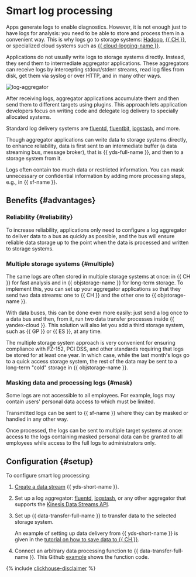 # Smart log processing

Apps generate logs to enable diagnostics. However, it is not enough just to have logs for analysis: you need to be able to store and process them in a convenient way. This is why logs go to storage systems: [Hadoop](/services/data-proc), [{{ CH }}](/services/managed-clickhouse), or specialized cloud systems such as [{{ cloud-logging-name }}](../../logging/).

Applications do not usually write logs to storage systems directly. Instead, they send them to intermediate aggregator applications. These aggregators can receive logs by intercepting stdout/stderr streams, read log files from disk, get them via syslog or over HTTP, and in many other ways.

![log-aggregator](../../_assets/data-streams/log-aggregator.svg)

After receiving logs, aggregator applications accumulate them and then send them to different targets using plugins. This approach lets application developers focus on writing code and delegate log delivery to specially allocated systems.

Standard log delivery systems are [fluentd](https://www.fluentd.org), [fluentbit](https://fluentbit.io), [logstash](https://www.elastic.co/logstash/), and more.

Though aggregator applications can write data to storage systems directly, to enhance reliability, data is first sent to an intermediate buffer (a data streaming bus, message broker), that is {{ yds-full-name }}, and then to a storage system from it.

Logs often contain too much data or restricted information. You can mask unnecessary or confidential information by adding more processing steps, e.g., in {{ sf-name }}.


## Benefits {#advantages}

### Reliability {#reliability}

To increase reliability, applications only need to configure a log aggregator to deliver data to a bus as quickly as possible, and the bus will ensure reliable data storage up to the point when the data is processed and written to storage systems.


### Multiple storage systems {#multiple}

The same logs are often stored in multiple storage systems at once: in {{ CH }} for fast analysis and in {{ objstorage-name }} for long-term storage. To implement this, you can set up your aggregator applications so that they send two data streams: one to {{ CH }} and the other one to {{ objstorage-name }}.

With data buses, this can be done even more easily: just send a log once to a data bus and then, from it, run two data transfer processes inside {{ yandex-cloud }}. This solution will also let you add a third storage system, such as {{ GP }} or {{ ES }}, at any time.

The multiple storage system approach is very convenient for ensuring compliance with FZ-152, PCI DSS, and other standards requiring that logs be stored for at least one year. In which case, while the last month's logs go to a quick access storage system, the rest of the data may be sent to a long-term "cold" storage in {{ objstorage-name }}.


### Masking data and processing logs {#mask}

Some logs are not accessible to all employees. For example, logs may contain users' personal data access to which must be limited.

Transmitted logs can be sent to {{ sf-name }} where they can by masked or handled in any other way.

Once processed, the logs can be sent to multiple target systems at once: access to the logs containing masked personal data can be granted to all employees while access to the full logs to administrators only.


## Configuration {#setup}

To configure smart log processing:

1. [Create a data stream](../../data-streams/quickstart/create-stream.md) {{ yds-short-name }}.
1. Set up a log aggregator: [fluentd](../../data-streams/quickstart/fluentd.md), [logstash](../../data-streams/quickstart/logstash.md), or any other aggregator that supports the [Kinesis Data Streams API](../../data-streams/kinesisapi/api-ref.md).
1. Set up {{ data-transfer-full-name }} to transfer data to the selected storage system.

    An example of setting up data delivery from {{ yds-short-name }} is given in the [tutorial on how to save data to {{ CH }}](../../data-streams/tutorials/send-to-clickhouse.md).

1. Connect an arbitrary data processing function to {{ data-transfer-full-name }}. This Github [example](https://github.com/yandex-cloud-examples/yc-nginx-logs-data-transfer) shows the function code.

{% include [clickhouse-disclaimer](../../_includes/clickhouse-disclaimer.md) %}